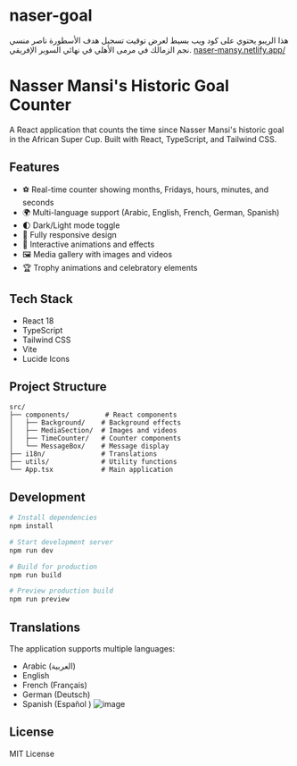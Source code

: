 # naser-goal
هذا الريبو يحتوي على كود ويب بسيط لعرض توقيت تسجيل هدف الأسطورة ناصر منسي نجم الزمالك في مرمى الأهلي في نهائي السوبر الإفريقي.
[naser-mansy.netlify.app/
](https://naser-mansy.netlify.app/)


# Nasser Mansi's Historic Goal Counter

A React application that counts the time since Nasser Mansi's historic goal in the African Super Cup. Built with React, TypeScript, and Tailwind CSS.

## Features

- ⚽ Real-time counter showing months, Fridays, hours, minutes, and seconds
- 🌍 Multi-language support (Arabic, English, French, German, Spanish)
- 🌓 Dark/Light mode toggle
- 📱 Fully responsive design
- 🎉 Interactive animations and effects
- 🖼️ Media gallery with images and videos
- 🏆 Trophy animations and celebratory elements

## Tech Stack

- React 18
- TypeScript
- Tailwind CSS
- Vite
- Lucide Icons

## Project Structure

```
src/
├── components/         # React components
│   ├── Background/    # Background effects
│   ├── MediaSection/  # Images and videos
│   ├── TimeCounter/   # Counter components
│   └── MessageBox/    # Message display
├── i18n/              # Translations
├── utils/             # Utility functions
└── App.tsx            # Main application
```

## Development

```bash
# Install dependencies
npm install

# Start development server
npm run dev

# Build for production
npm run build

# Preview production build
npm run preview
```

## Translations

The application supports multiple languages:
- Arabic (العربية)
- English
- French (Français)
- German (Deutsch)
- Spanish (Español
)
![image](https://github.com/user-attachments/assets/5bde8cf8-32f2-4f87-9172-3741df47af85)

## License

MIT License
